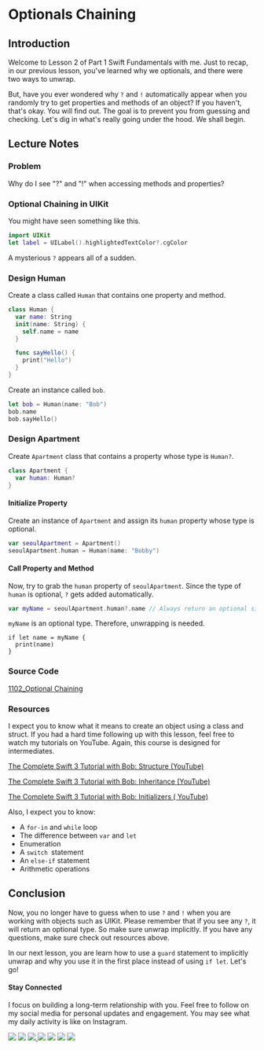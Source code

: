 # Optionals Chaining

## Introduction
Welcome to Lesson 2 of Part 1 Swift Fundamentals with me. Just to recap, in our previous lesson, you've learned why we optionals, and there were two ways to unwrap.

But, have you ever wondered why `?` and `!` automatically appear when you randomly try to get  properties and methods of an object? If you haven't, that's okay. You will find out. The goal is to prevent you from guessing and checking. Let's dig in what's really going under the hood. We shall begin.

## Lecture Notes

### Problem
Why do I see "?" and "!" when accessing methods and properties?


### Optional Chaining in UIKit
You might have seen something like this.
```swift
import UIKit
let label = UILabel().highlightedTextColor?.cgColor
```
A mysterious `?` appears all of a sudden.

### Design Human
Create a class called `Human` that contains one property and method.

```swift
class Human {
  var name: String
  init(name: String) {
    self.name = name
  }

  func sayHello() {
    print("Hello")
  }
}
```
Create an instance called `bob`.

```swift
let bob = Human(name: "Bob")
bob.name
bob.sayHello()
```

### Design Apartment
Create `Apartment` class that contains a property whose type is `Human?`.
```swift
class Apartment {
  var human: Human?
}
```

#### Initialize Property
Create an instance of `Apartment` and assign its `human` property whose type is optional.

```swift
var seoulApartment = Apartment()
seoulApartment.human = Human(name: "Bobby")
```

#### Call Property and Method
Now, try to grab the `human` property of `seoulApartment`. Since the type of `human` is optional, `?` gets added automatically.
```swift
var myName = seoulApartment.human?.name // Always return an optional since human is optional.
```
`myName` is an optional type. Therefore, unwrapping is needed.
```
if let name = myName {
  print(name)
}
```

### Source Code
[1102_Optional Chaining](https://www.dropbox.com/sh/175z8rul71numas/AADA3XYNrWQhYLnWWh0RHwMva?dl=0)

### Resources
I expect you to know what it means to create an object using a class and struct. If you had a hard time following up with this lesson, feel free to watch my tutorials on YouTube. Again, this course is designed for intermediates.


[The Complete Swift 3 Tutorial with Bob: Structure (YouTube)](https://www.youtube.com/watch?v=orvmHi498YI)

[The Complete Swift 3 Tutorial with Bob:  Inheritance (YouTube)](https://www.youtube.com/watch?v=YtA1b7dX_ZE)

[The Complete Swift 3 Tutorial with Bob: Initializers ( YouTube)](https://www.youtube.com/watch?v=Jejtrj9Xfpk&t=403s)


Also, I expect you to know:
 -  A `for-in` and `while` loop
 - The difference between `var` and `let`
 - Enumeration
 - A `switch `statement
 - An `else-if` statement
 - Arithmetic operations



## Conclusion
Now, you no longer have to guess when to use `?` and `!` when you are working with objects such as UIKit. Please remember that if you see any `?`, it will return an optional type. So make sure unwrap implicitly. If you have any questions, make sure check out resources above.

In our next lesson, you are learn how to use a `guard` statement to implicitly unwrap and why you use it in the first place instead of using `if let`. Let's go!


#### Stay Connected
I focus on building a long-term relationship with you. Feel free to follow on my social media for personal updates and engagement. You may see what my daily activity is like on Instagram.  


<p>
<a href="http://bobthedeveloper.io"><img src="https://img.shields.io/badge/Personal-Website-333333.svg"></a>
<a href="https://facebook.com/bobthedeveloper"><img src="https://img.shields.io/badge/Facebook-Like-3B5998.svg"></a> <a href="https://youtube.com/bobthedeveloper"><img src="https://img.shields.io/badge/YouTube-Subscribe-CE1312.svg"</a> <a href="https://twitter.com/bobleesj"><img src="https://img.shields.io/badge/Twitter-Follow-55ACEE.svg"></a> <a href="https://instagram.com/bobthedev
"><img src="https://img.shields.io/badge/Instagram-Follow-BB2F92.svg"></a> <a href="https://linkedin.com/in/bobleesj"><img src= "https://img.shields.io/badge/LinkedIn-Connect-0077B5.svg"></a>
<a href="https://medium.com/@bobleesj"><img src="https://img.shields.io/badge/Medium-Read-00AB6C.svg"/></a>
</p>
